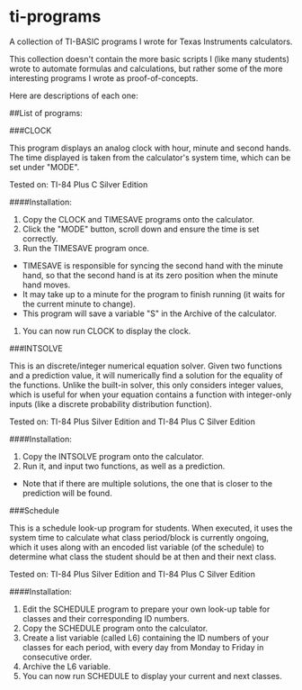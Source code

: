 # ti-programs
A collection of TI-BASIC programs I wrote for Texas Instruments calculators.

This collection doesn't contain the more basic scripts I (like many students) wrote to automate formulas and calculations, but rather some of the more interesting programs I wrote as proof-of-concepts.

Here are descriptions of each one:

##List of programs:

###CLOCK

This program displays an analog clock with hour, minute and second hands. The time displayed is taken from the calculator's system time, which can be set under "MODE".

Tested on: TI-84 Plus C Silver Edition

####Installation:
1. Copy the CLOCK and TIMESAVE programs onto the calculator.
1. Click the "MODE" button, scroll down and ensure the time is set correctly.
1. Run the TIMESAVE program once.
  * TIMESAVE is responsible for syncing the second hand with the minute hand, so that the second hand is at its zero position when the minute hand moves.
  * It may take up to a minute for the program to finish running (it waits for the current minute to change).
  * This program will save a variable "S" in the Archive of the calculator.
1. You can now run CLOCK to display the clock.

###INTSOLVE

This is an discrete/integer numerical equation solver. Given two functions and a prediction value, it will numerically find a solution for the equality of the functions. Unlike the built-in solver, this only considers integer values, which is useful for when your equation contains a function with integer-only inputs (like a discrete probability distribution function).

Tested on: TI-84 Plus Silver Edition and TI-84 Plus C Silver Edition

####Installation:
1. Copy the INTSOLVE program onto the calculator.
2. Run it, and input two functions, as well as a prediction.
  * Note that if there are multiple solutions, the one that is closer to the prediction will be found.

###Schedule

This is a schedule look-up program for students. When executed, it uses the system time to calculate what class period/block is currently ongoing, which it uses along with an encoded list variable (of the schedule) to determine what class the student should be at then and their next class.

Tested on: TI-84 Plus Silver Edition and TI-84 Plus C Silver Edition

####Installation:
1. Edit the SCHEDULE program to prepare your own look-up table for classes and their corresponding ID numbers.
1. Copy the SCHEDULE program onto the calculator.
1. Create a list variable (called L6) containing the ID numbers of your classes for each period, with every day from Monday to Friday in consecutive order.
1. Archive the L6 variable.
1. You can now run SCHEDULE to display your current and next classes.